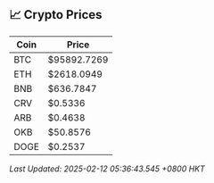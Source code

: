 ## 📈 Crypto Prices

| Coin | Price |
| ---- | ----- |
| BTC | $95892.7269 |
| ETH | $2618.0949 |
| BNB | $636.7847 |
| CRV | $0.5336 |
| ARB | $0.4638 |
| OKB | $50.8576 |
| DOGE | $0.2537 |

_Last Updated: 2025-02-12 05:36:43.545 +0800 HKT_